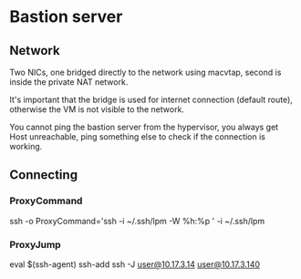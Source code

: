 # Bastion server

## Network

Two NICs, one bridged directly to the network using macvtap, second is inside the private NAT network.

It's important that the bridge is used for internet connection (default route), otherwise the VM is not visible to the network.

You cannot ping the bastion server from the hypervisor, you always get Host unreachable, ping something else to check if the connection is working.

## Connecting

### ProxyCommand

ssh -o ProxyCommand='ssh -i ~/.ssh/lpm -W %h:%p <bastion>' -i ~/.ssh/lpm <target>

### ProxyJump

eval $(ssh-agent)
ssh-add <key-path>
ssh -J user@10.17.3.14 user@10.17.3.140
